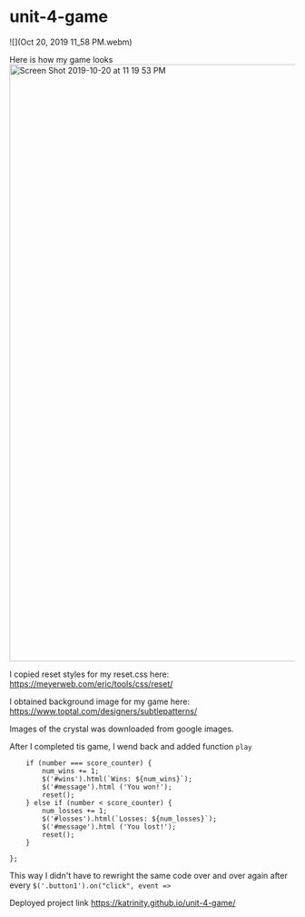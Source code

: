 # unit-4-game

![](Oct 20, 2019 11_58 PM.webm)


Here is how my game looks
<img width="1050" alt="Screen Shot 2019-10-20 at 11 19 53 PM" src="https://user-images.githubusercontent.com/42060484/67181034-416ccb80-f390-11e9-92d9-943f4854cae3.png">


I copied reset styles  for my reset.css here: https://meyerweb.com/eric/tools/css/reset/

I obtained background image for my game  here: https://www.toptal.com/designers/subtlepatterns/

Images of the crystal was downloaded from google images.

After I  completed tis game, I wend back and added function ```play ```

```play = () => {
    if (number === score_counter) {
        num_wins += 1;
        $('#wins').html(`Wins: ${num_wins}`);
        $('#message').html ('You won!');
        reset();
    } else if (number < score_counter) {
        num_losses += 1;
        $('#losses').html(`Losses: ${num_losses}`);
        $('#message').html ('You lost!');
        reset();
    } 
        
};
```

This way I didn't have to rewright the same code over and over again after every ```$('.button1').on("click", event => ```

Deployed project link https://katrinity.github.io/unit-4-game/
